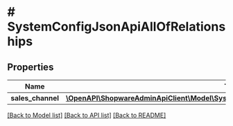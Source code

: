 # # SystemConfigJsonApiAllOfRelationships

## Properties

Name | Type | Description | Notes
------------ | ------------- | ------------- | -------------
**sales_channel** | [**\OpenAPI\ShopwareAdminApiClient\Model\SystemConfigJsonApiAllOfRelationshipsSalesChannel**](SystemConfigJsonApiAllOfRelationshipsSalesChannel.md) |  | [optional]

[[Back to Model list]](../../README.md#models) [[Back to API list]](../../README.md#endpoints) [[Back to README]](../../README.md)
